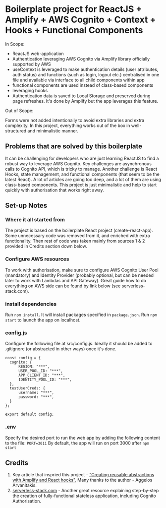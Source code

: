 # Boilerplate project for ReactJS + Amplify + AWS Cognito + Context + Hooks + Functional Components #
In Scope:

- ReactJS web-application
- Authentication leveraging AWS Cognito via Amplify library officially supported by AWS
- useContext is leveraged to make authentication details (user attributes, auth status) and functions (such as login, logout etc.) centralised in one file and available via interface to all child components within app
- functional components are used instead of class-based components
- leveraging hooks
- Authentication data is saved to Local Storage and preserved during page refreshes. It's done by Amplify but the app leverages this feature.

Out of Scope:

Forms were not added intentionally to avoid extra libraries and extra complexity.
In this project, everything works out of the box in well-structured and minimalistic manner.

## Problems that are solved by this boilerplate
It can be challenging for developers who are just learning ReactJS to find a robust way to leverage AWS Cognito.
Key challenges are asynchronous calls to Cognito API, which is tricky to manage.
Another challenge is React Hooks, state management, and functional components (that seem to be the latest React).
A lot of articles are going too deep, and a lot of them are using class-based components. 
This project is just minimalistic and help to start quickly with authorisation that works right away.

## Set-up Notes
### Where it all started from
The project is based on the boilerplate React project (create-react-app).
Some unnecessary code was removed from it, and enriched with extra functionality.
Then rest of code was taken mainly from sources 1 & 2 provided in Credits section down below.

### Configure AWS resources
To work with authorisation, make sure to configure AWS Cognito User Pool (mandatory) and Identity Provider (probably optional, but can be needed later to work with Lambdas and API Gateway).
Great guide how to do everything on AWS side can be found by link below (see serverless-stack.com).

### install dependencies
Run ```npm install```. It will install packages specified in ```package.json```.
Run ```npm start``` to launch the app on localhost.

### config.js
Configure the following file at src/config.js. Ideally it should be added to .gitignore (or abstracted in other ways) once it's done.

```
const config = {
  cognito: {
      REGION: "***",
      USER_POOL_ID: "***",
      APP_CLIENT_ID: "***",
      IDENTITY_POOL_ID: "***",
  },
  testUserCreds: {
      username: "***",
      password: "***",
  }
};

export default config;
```

### .env
Specify the desired port to run the web app by adding the following content to the file:
```PORT=3011```
By default, the app will run on port 3000 after ```npm start```

## Credits
1. Key article that inspried this project - ["Creating reusable abstractions with Amplify and React hooks".](https://itnext.io/creating-reusable-abstractions-with-amplify-and-react-hooks-97784c8b5c2a) Many thanks to the author - Aggelos Arvanitakis.
2. [serverless-stack.com](https://serverless-stack.com/chapters/what-is-serverless.html) - Another great resource explaining step-by-step the creation of fully-functional stateless application, including Cognito Authorisation.
